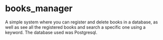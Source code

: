 # books_manager
A simple system where you can register and delete books in a database, as well as see all the registered books and search a specific one using a keyword. The database used was Postgresql.
